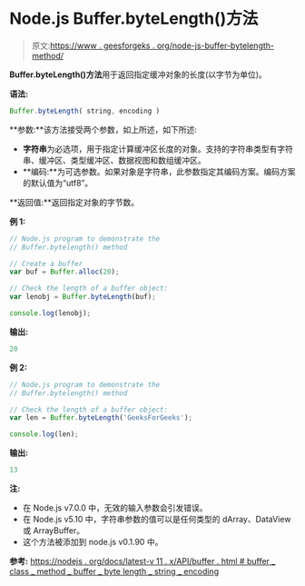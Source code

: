 # Node.js Buffer.byteLength()方法

> 原文:[https://www . geesforgeks . org/node-js-buffer-bytelength-method/](https://www.geeksforgeeks.org/node-js-buffer-bytelength-method/)

**Buffer.byteLength()方法**用于返回指定缓冲对象的长度(以字节为单位)。

**语法:**

```js
Buffer.byteLength( string, encoding )
```

**参数:**该方法接受两个参数，如上所述，如下所述:

*   **字符串**为必选项，用于指定计算缓冲区长度的对象。支持的字符串类型有字符串、缓冲区、类型缓冲区、数据视图和数组缓冲区。
*   **编码:**为可选参数。如果对象是字符串，此参数指定其编码方案。编码方案的默认值为“utf8”。

**返回值:**返回指定对象的字节数。

**例 1:**

```js
// Node.js program to demonstrate the
// Buffer.bytelength() method

// Create a buffer
var buf = Buffer.alloc(20);

// Check the length of a buffer object:
var lenobj = Buffer.byteLength(buf);

console.log(lenobj);
```

**输出:**

```js
20
```

**例 2:**

```js
// Node.js program to demonstrate the
// Buffer.bytelength() method

// Check the length of a buffer object:
var len = Buffer.byteLength('GeeksForGeeks');

console.log(len);
```

**输出:**

```js
13
```

**注:**

*   在 Node.js v7.0.0 中，无效的输入参数会引发错误。
*   在 Node.js v5.10 中，字符串参数的值可以是任何类型的 dArray、DataView 或 ArrayBuffer。
*   这个方法被添加到 node.js v0.1.90 中。

**参考:**
[https://nodejs . org/docs/latest-v 11 . x/API/buffer . html # buffer _ class _ method _ buffer _ byte length _ string _ encoding](https://nodejs.org/docs/latest-v11.x/api/buffer.html#buffer_class_method_buffer_bytelength_string_encoding)
